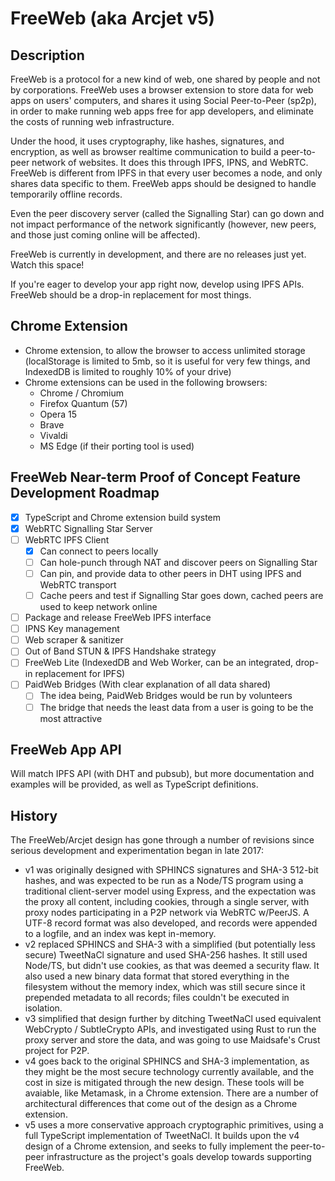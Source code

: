 # FreeWeb (aka Arcjet v5)

## Description

FreeWeb is a protocol for a new kind of web, one shared by people and not by corporations. FreeWeb uses a browser extension to store data for web apps on users' computers, and shares it using Social Peer-to-Peer (sp2p), in order to make running web apps free for app developers, and eliminate the costs of running web infrastructure.

Under the hood, it uses cryptography, like hashes, signatures, and encryption, as well as browser realtime communication to build a peer-to-peer network of websites. It does this through IPFS, IPNS, and WebRTC. FreeWeb is different from IPFS in that every user becomes a node, and only shares data specific to them. FreeWeb apps should be designed to handle temporarily offline records.

Even the peer discovery server (called the Signalling Star) can go down and not impact performance of the network significantly (however, new peers, and those just coming online will be affected).

FreeWeb is currently in development, and there are no releases just yet. Watch this space!

If you're eager to develop your app right now, develop using IPFS APIs. FreeWeb should be a drop-in replacement for most things.

## Chrome Extension

- Chrome extension, to allow the browser to access unlimited storage (localStorage is limited to 5mb, so it is useful for very few things, and IndexedDB is limited to roughly 10% of your drive)
- Chrome extensions can be used in the following browsers:
  - Chrome / Chromium
  - Firefox Quantum (57)
  - Opera 15
  - Brave
  - Vivaldi
  - MS Edge (if their porting tool is used)

## FreeWeb Near-term Proof of Concept Feature Development Roadmap

- [x] TypeScript and Chrome extension build system
- [x] WebRTC Signalling Star Server
- [ ] WebRTC IPFS Client
  - [x] Can connect to peers locally
  - [ ] Can hole-punch through NAT and discover peers on Signalling Star
  - [ ] Can pin, and provide data to other peers in DHT using IPFS and WebRTC transport
  - [ ] Cache peers and test if Signalling Star goes down, cached peers are used to keep network online
- [ ] Package and release FreeWeb IPFS interface
- [ ] IPNS Key management
- [ ] Web scraper & sanitizer
- [ ] Out of Band STUN & IPFS Handshake strategy
- [ ] FreeWeb Lite (IndexedDB and Web Worker, can be an integrated, drop-in replacement for IPFS)
- [ ] PaidWeb Bridges (With clear explanation of all data shared)
  - [ ] The idea being, PaidWeb Bridges would be run by volunteers
  - [ ] The bridge that needs the least data from a user is going to be the most attractive

## FreeWeb App API

Will match IPFS API (with DHT and pubsub), but more documentation and examples will be provided, as well as TypeScript definitions.

## History

The FreeWeb/Arcjet design has gone through a number of revisions since serious development and experimentation began in late 2017:

- v1 was originally designed with SPHINCS signatures and SHA-3 512-bit hashes, and was expected to be run as a Node/TS program using a traditional client-server model using Express, and the expectation was the proxy all content, including cookies, through a single server, with proxy nodes participating in a P2P network via WebRTC w/PeerJS. A UTF-8 record format was also developed, and records were appended to a logfile, and an index was kept in-memory.
- v2 replaced SPHINCS and SHA-3 with a simplified (but potentially less secure) TweetNaCl signature and used SHA-256 hashes. It still used Node/TS, but didn't use cookies, as that was deemed a security flaw. It also used a new binary data format that stored everything in the filesystem without the memory index, which was still secure since it prepended metadata to all records; files couldn't be executed in isolation.
- v3 simplified that design further by ditching TweetNaCl used equivalent WebCrypto / SubtleCrypto APIs, and investigated using Rust to run the proxy server and store the data, and was going to use Maidsafe's Crust project for P2P.
- v4 goes back to the original SPHINCS and SHA-3 implementation, as they might be the most secure technology currently available, and the cost in size is mitigated through the new design. These tools will be avaiable, like Metamask, in a Chrome extension. There are a number of architectural differences that come out of the design as a Chrome extension.
- v5 uses a more conservative approach cryptographic primitives, using a full TypeScript implementation of TweetNaCl. It builds upon the v4 design of a Chrome extension, and seeks to fully implement the peer-to-peer infrastructure as the project's goals develop towards supporting FreeWeb.
